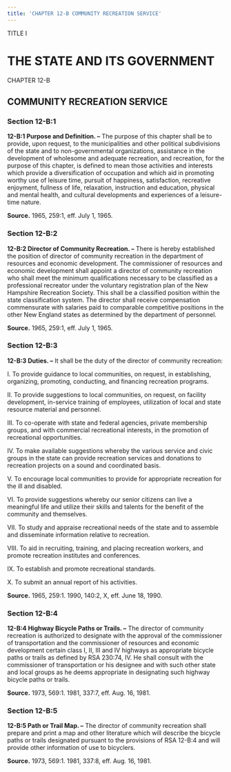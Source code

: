 ```yaml
---
title: 'CHAPTER 12-B COMMUNITY RECREATION SERVICE'
---
```


TITLE I
                                             
THE STATE AND ITS GOVERNMENT
============================

CHAPTER 12-B
                                             
COMMUNITY RECREATION SERVICE
----------------------------

### Section 12-B:1

 **12-B:1 Purpose and Definition. –** The purpose of this chapter
shall be to provide, upon request, to the municipalities and other
political subdivisions of the state and to non-governmental
organizations, assistance in the development of wholesome and adequate
recreation, and recreation, for the purpose of this chapter, is defined
to mean those activities and interests which provide a diversification
of occupation and which aid in promoting worthy use of leisure time,
pursuit of happiness, satisfaction, recreative enjoyment, fullness of
life, relaxation, instruction and education, physical and mental health,
and cultural developments and experiences of a leisure-time nature.

**Source.** 1965, 259:1, eff. July 1, 1965.

### Section 12-B:2

 **12-B:2 Director of Community Recreation. –** There is hereby
established the position of director of community recreation in the
department of resources and economic development. The commissioner of
resources and economic development shall appoint a director of community
recreation who shall meet the minimum qualifications necessary to be
classified as a professional recreator under the voluntary registration
plan of the New Hampshire Recreation Society. This shall be a classified
position within the state classification system. The director shall
receive compensation commensurate with salaries paid to comparable
competitive positions in the other New England states as determined by
the department of personnel.

**Source.** 1965, 259:1, eff. July 1, 1965.

### Section 12-B:3

 **12-B:3 Duties. –** It shall be the duty of the director of
community recreation:
                                             
 I. To provide guidance to local communities, on request, in
establishing, organizing, promoting, conducting, and financing
recreation programs.
                                             
 II. To provide suggestions to local communities, on request, on
facility development, in-service training of employees, utilization of
local and state resource material and personnel.
                                             
 III. To co-operate with state and federal agencies, private
membership groups, and with commercial recreational interests, in the
promotion of recreational opportunities.
                                             
 IV. To make available suggestions whereby the various service and
civic groups in the state can provide recreation services and donations
to recreation projects on a sound and coordinated basis.
                                             
 V. To encourage local communities to provide for appropriate
recreation for the ill and disabled.
                                             
 VI. To provide suggestions whereby our senior citizens can live a
meaningful life and utilize their skills and talents for the benefit of
the community and themselves.
                                             
 VII. To study and appraise recreational needs of the state and to
assemble and disseminate information relative to recreation.
                                             
 VIII. To aid in recruiting, training, and placing recreation
workers, and promote recreation institutes and conferences.
                                             
 IX. To establish and promote recreational standards.
                                             
 X. To submit an annual report of his activities.

**Source.** 1965, 259:1. 1990, 140:2, X, eff. June 18, 1990.

### Section 12-B:4

 **12-B:4 Highway Bicycle Paths or Trails. –** The director of
community recreation is authorized to designate with the approval of the
commissioner of transportation and the commissioner of resources and
economic development certain class I, II, III and IV highways as
appropriate bicycle paths or trails as defined by RSA 230:74, IV. He
shall consult with the commissioner of transportation or his designee
and with such other state and local groups as he deems appropriate in
designating such highway bicycle paths or trails.

**Source.** 1973, 569:1. 1981, 337:7, eff. Aug. 16, 1981.

### Section 12-B:5

 **12-B:5 Path or Trail Map. –** The director of community recreation
shall prepare and print a map and other literature which will describe
the bicycle paths or trails designated pursuant to the provisions of RSA
12-B:4 and will provide other information of use to bicyclers.

**Source.** 1973, 569:1. 1981, 337:8, eff. Aug. 16, 1981.
